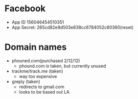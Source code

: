 Facebook
=
* App ID  156046454510351
* App Secret:	265cd82e9d503e838cc6784052c80360(reset)

Domain names
=
* phouned.com(purchased 2/12/12)
  * phound.com is taken, but currently unused
* trackme/track.me (taken)
  * way too expensive
* greply (taken)
  * redirects to gmail.com
  * looks to be based out LA
